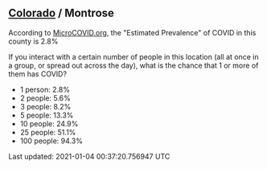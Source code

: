 
## [Colorado](/united-states/colorado) / Montrose

According to [MicroCOVID.org](http://microcovid.org),
the "Estimated Prevalence" of COVID in this county is 2.8%

If you interact with a certain number of people in this location
(all at once in a group, or spread out across the day), what is the chance that
1 or more of them has COVID?

- 1 person: 2.8%
- 2 people: 5.6%
- 3 people: 8.2%
- 5 people: 13.3%
- 10 people: 24.9%
- 25 people: 51.1%
- 100 people: 94.3%

Last updated: 2021-01-04 00:37:20.756947 UTC
